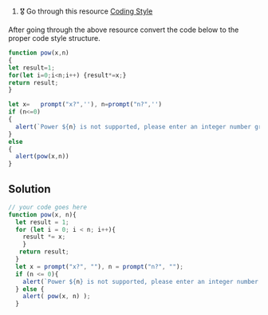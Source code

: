 1. 🎖 Go through this resource [Coding Style](http://javascript.info/coding-style)

After going through the above resource convert the code below to the proper code style structure.
```js
function pow(x,n)
{
let result=1;
for(let i=0;i<n;i++) {result*=x;}
return result;
}

let x=   prompt("x?",''), n=prompt("n?",'')
if (n<=0)
{
  alert(`Power ${n} is not supported, please enter an integer number greater than zero`);
}
else
{
  alert(pow(x,n))
}
```

## Solution
```js
// your code goes here
function pow(x, n){
  let result = 1;
  for (let i = 0; i < n; i++){
    result *= x;
    }
   return result;
  }
  let x = prompt("x?", ""), n = prompt("n?", "");
  if (n <= 0){
    alert(`Power ${n} is not supported, please enter an integer number greater than zero`);
  } else {
    alert( pow(x, n) );
  }
